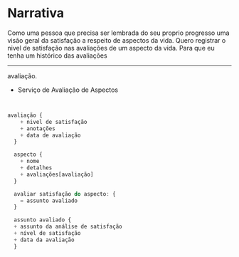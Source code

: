 
# Narrativa

 Como uma pessoa que precisa ser lembrada do seu proprio progresso uma visão geral da satisfação a respeito de aspectos da vida.
Quero registrar o nivel de satisfação nas avaliações de um aspecto da vida.
 Para que eu tenha um histórico das avaliações

------

avaliação.

* Serviço de Avaliação de Aspectos

```typescript


avaliação {
    + nivel de satisfação
    + anotações
    + data de avaliação
  }

  aspecto {
    + nome
    + detalhes
    + avaliações[avaliação]
  }

  avaliar satisfação do aspecto: {
    = assunto avaliado
  }

  assunto avaliado {
  + assunto da análise de satisfação
  + nível de satisfação
  + data da avaliação
  }

```
